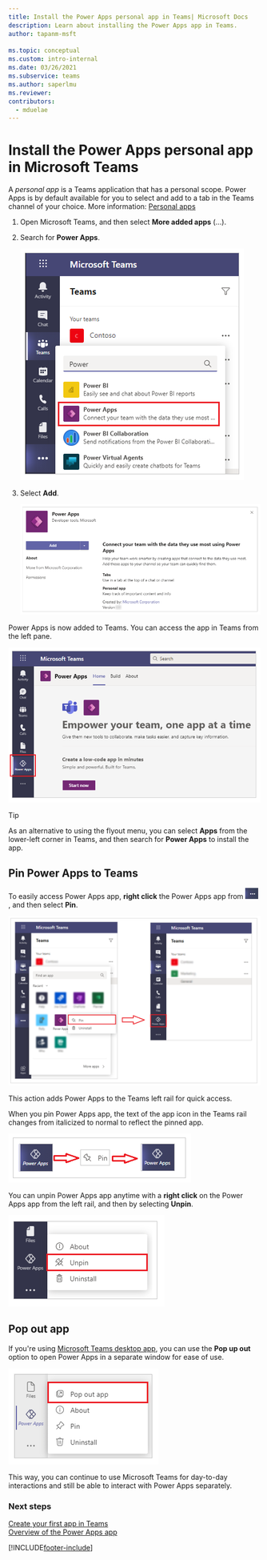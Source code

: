 ```yaml
---
title: Install the Power Apps personal app in Teams| Microsoft Docs
description: Learn about installing the Power Apps app in Teams.
author: tapanm-msft

ms.topic: conceptual
ms.custom: intro-internal
ms.date: 03/26/2021
ms.subservice: teams
ms.author: saperlmu
ms.reviewer: 
contributors:
  - mduelae
---
```


# Install the Power Apps personal app in Microsoft Teams

A *personal app* is a Teams application that has a personal scope. Power Apps is by default available for you to select and add to a tab in the Teams channel of your choice. More information: [Personal apps](/microsoftteams/platform/concepts/design/personal-apps)

1. Open Microsoft Teams, and then select **More added apps** (...).

1. Search for **Power Apps**.

   ![Search for Power Apps.](media/search-power-apps.png "Search for Power Apps")

1. Select **Add**.

   ![Add Power Apps.](media/add-power-apps.png "Add Power Apps")

Power Apps is now added to Teams. You can access the app in Teams from the left pane.

![Power Apps app.](media/power-apps-home-tab.png "Power Apps app")

> [!TIP]
> As an alternative to using the flyout menu, you can select **Apps** from the lower-left corner in Teams, and then search for **Power Apps** to install the app.

## Pin Power Apps to Teams

To easily access Power Apps app, **right click** the Power Apps app from  ![More added apps.](media/more-added-apps-ellipsis.png "More added apps"), and then select **Pin**.

![Pin Power Apps app.](media/pin-power-apps.png "Pin Power Apps app")

This action adds Power Apps to the Teams left rail for quick access.

When you pin Power Apps app, the text of the app icon in the Teams rail changes from italicized to normal to reflect the pinned app.

![Italic text change for app icon.](media/pin-italic-text.png "Italic text change for app icon")

You can unpin Power Apps app anytime with a **right click** on the Power Apps app from the left rail, and then by selecting **Unpin**.

![Unpin Power Apps app.](media/unpin-power-apps.png "Unpin Power Apps app")

## Pop out app

If you're using [Microsoft Teams desktop app](https://www.microsoft.com/microsoft-teams/download-app), you can use the **Pop up out** option to open Power Apps in a separate window for ease of use.

![Pop out app.](media/pop-out-app.png "Pop out app")

This way, you can continue to use Microsoft Teams for day-to-day interactions and still be able to interact with Power Apps separately.

### Next steps

[Create your first app in Teams](create-first-app.md)<br/>
[Overview of the Power Apps app](overview-of-the-power-apps-app.md)


[!INCLUDE[footer-include](../includes/footer-banner.md)]